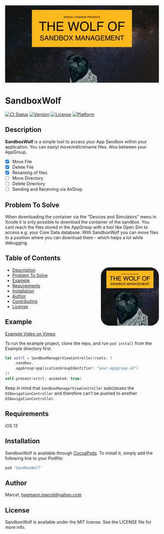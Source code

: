 ![BarcodeScanner](https://github.com/Marceeelll/SandboxWolf/blob/master/Media/banner.png)

# SandboxWolf

[![CI Status](https://img.shields.io/travis/Marcel/SandboxWolf.svg?style=flat)](https://travis-ci.org/Marcel/SandboxWolf)
[![Version](https://img.shields.io/cocoapods/v/SandboxWolf.svg?style=flat)](https://cocoapods.org/pods/SandboxWolf)
[![License](https://img.shields.io/cocoapods/l/SandboxWolf.svg?style=flat)](https://cocoapods.org/pods/SandboxWolf)
[![Platform](https://img.shields.io/cocoapods/p/SandboxWolf.svg?style=flat)](https://cocoapods.org/pods/SandboxWolf)

## Description

**SandboxWolf** is a simple tool to access your App Sandbox within your application. You can easiyl move/edit/rename files. Also between your AppGroup.

- [x] Move File
- [x] Delete File
- [x] Renaming of files
- [ ] Move Directory
- [ ] Delete Directory
- [ ] Sending and Receiving via AirDrop

## Problem To Solve

When downloading the container via the "Devices and Simulators" menu in Xcode it is only possible to download the container of the sandbox. You cant reach the files stored in the AppGroup with a tool like Open Sim to access e.g. your Core Data database. With SandboxWolf you can move files to a position where you can download them - which helps a lot while debugging.

## Table of Contents

<img src="https://github.com/Marceeelll/SandboxWolf/blob/master/Media/sandboxwolf-icon.png" alt="BarcodeScanner Icon" width="190" height="190" align="right" />

* [Description](#description)
* [Problem To Solve](#ProblemToSolve)
* [Example](#example)
* [Requirements](#requirements)
* [Installation](#installation)
* [Author](#author)
* [Contributing](#contributing)
* [License](#license)

## Example

[Example Video on Vimeo](https://vimeo.com/421907816)

To run the example project, clone the repo, and run `pod install` from the Example directory first.

```Swift
let vctrl = SandboxManagerViewController(roots: [
    .sandbox,
    .appGroup(applicationGroupIdentifier: "your-appgroup-id")
])
self.present(vctrl, animated: true)
```

Keep in mind that `SandboxManagerViewController` subclasses the `UINavigationController` and therefore can’t be pushed to another `UINavigationController`.

## Requirements

iOS 13

## Installation

SandboxWolf is available through [CocoaPods](https://cocoapods.org). To install
it, simply add the following line to your Podfile:

```ruby
pod 'SandboxWolf'
```

## Author

Marcel, hagmann.marcel@yahoo.com

## License

SandboxWolf is available under the MIT license. See the LICENSE file for more info.
